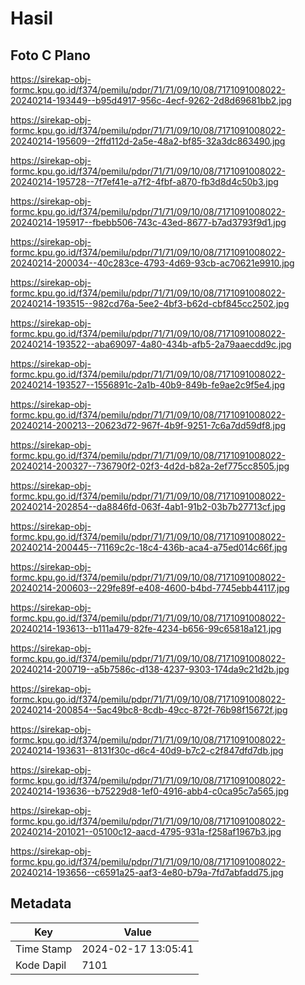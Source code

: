 # Hasil

## Foto C Plano

https://sirekap-obj-formc.kpu.go.id/f374/pemilu/pdpr/71/71/09/10/08/7171091008022-20240214-193449--b95d4917-956c-4ecf-9262-2d8d69681bb2.jpg

https://sirekap-obj-formc.kpu.go.id/f374/pemilu/pdpr/71/71/09/10/08/7171091008022-20240214-195609--2ffd112d-2a5e-48a2-bf85-32a3dc863490.jpg

https://sirekap-obj-formc.kpu.go.id/f374/pemilu/pdpr/71/71/09/10/08/7171091008022-20240214-195728--7f7ef41e-a7f2-4fbf-a870-fb3d8d4c50b3.jpg

https://sirekap-obj-formc.kpu.go.id/f374/pemilu/pdpr/71/71/09/10/08/7171091008022-20240214-195917--fbebb506-743c-43ed-8677-b7ad3793f9d1.jpg

https://sirekap-obj-formc.kpu.go.id/f374/pemilu/pdpr/71/71/09/10/08/7171091008022-20240214-200034--40c283ce-4793-4d69-93cb-ac70621e9910.jpg

https://sirekap-obj-formc.kpu.go.id/f374/pemilu/pdpr/71/71/09/10/08/7171091008022-20240214-193515--982cd76a-5ee2-4bf3-b62d-cbf845cc2502.jpg

https://sirekap-obj-formc.kpu.go.id/f374/pemilu/pdpr/71/71/09/10/08/7171091008022-20240214-193522--aba69097-4a80-434b-afb5-2a79aaecdd9c.jpg

https://sirekap-obj-formc.kpu.go.id/f374/pemilu/pdpr/71/71/09/10/08/7171091008022-20240214-193527--1556891c-2a1b-40b9-849b-fe9ae2c9f5e4.jpg

https://sirekap-obj-formc.kpu.go.id/f374/pemilu/pdpr/71/71/09/10/08/7171091008022-20240214-200213--20623d72-967f-4b9f-9251-7c6a7dd59df8.jpg

https://sirekap-obj-formc.kpu.go.id/f374/pemilu/pdpr/71/71/09/10/08/7171091008022-20240214-200327--736790f2-02f3-4d2d-b82a-2ef775cc8505.jpg

https://sirekap-obj-formc.kpu.go.id/f374/pemilu/pdpr/71/71/09/10/08/7171091008022-20240214-202854--da8846fd-063f-4ab1-91b2-03b7b27713cf.jpg

https://sirekap-obj-formc.kpu.go.id/f374/pemilu/pdpr/71/71/09/10/08/7171091008022-20240214-200445--71169c2c-18c4-436b-aca4-a75ed014c66f.jpg

https://sirekap-obj-formc.kpu.go.id/f374/pemilu/pdpr/71/71/09/10/08/7171091008022-20240214-200603--229fe89f-e408-4600-b4bd-7745ebb44117.jpg

https://sirekap-obj-formc.kpu.go.id/f374/pemilu/pdpr/71/71/09/10/08/7171091008022-20240214-193613--b111a479-82fe-4234-b656-99c65818a121.jpg

https://sirekap-obj-formc.kpu.go.id/f374/pemilu/pdpr/71/71/09/10/08/7171091008022-20240214-200719--a5b7586c-d138-4237-9303-174da9c21d2b.jpg

https://sirekap-obj-formc.kpu.go.id/f374/pemilu/pdpr/71/71/09/10/08/7171091008022-20240214-200854--5ac49bc8-8cdb-49cc-872f-76b98f15672f.jpg

https://sirekap-obj-formc.kpu.go.id/f374/pemilu/pdpr/71/71/09/10/08/7171091008022-20240214-193631--8131f30c-d6c4-40d9-b7c2-c2f847dfd7db.jpg

https://sirekap-obj-formc.kpu.go.id/f374/pemilu/pdpr/71/71/09/10/08/7171091008022-20240214-193636--b75229d8-1ef0-4916-abb4-c0ca95c7a565.jpg

https://sirekap-obj-formc.kpu.go.id/f374/pemilu/pdpr/71/71/09/10/08/7171091008022-20240214-201021--05100c12-aacd-4795-931a-f258af1967b3.jpg

https://sirekap-obj-formc.kpu.go.id/f374/pemilu/pdpr/71/71/09/10/08/7171091008022-20240214-193656--c6591a25-aaf3-4e80-b79a-7fd7abfadd75.jpg


## Metadata

| Key        | Value               |
| ---------- | ------------------- |
| Time Stamp | 2024-02-17 13:05:41 |
| Kode Dapil | 7101                |



